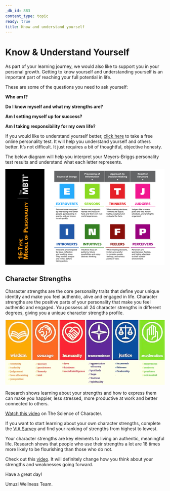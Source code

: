 ```yaml
---
_db_id: 883
content_type: topic
ready: true
title: Know and understand yourself
---
```



# **Know & Understand Yourself**


As part of your learning journey, we would also like to support you in your personal growth. Getting to know yourself and understanding yourself is an important part of reaching your full potential in life. 


These are some of the questions you need to ask yourself:


**Who am I?** 

**Do I know myself and what my strengths are?** 

**Am I setting myself up for success?** 

**Am I taking responsibility for my own life?**

If you would like to understand yourself better, [click here](https://www.16personalities.com/free-personality-test) to take a free online personality test. It will help you understand yourself and others better. It’s not difficult. It just requires a bit of thoughtful, objective honesty.

The below diagram will help you interpret your Meyers-Briggs personality test results and understand what each letter represents. 

![estjexplained](ESTJ_explained.png)

## **Character Strengths**


Character strengths are the core personality traits that define your unique identity and make you feel authentic, alive and engaged in life. Character strengths are the positive parts of your personality that make you feel authentic and engaged. You possess all 24 character strengths in different degrees, giving you a unique character strengths profile.

![characterstrengths](character_strengths.png)


Research shows learning about your strengths and how to express them can make you happier, less stressed, more productive at work and better connected to others.

[Watch this video](https://www.youtube.com/watch?v=U3nT2KDAGOc) on The Science of Character.

If you want to start learning about your own character strengths, complete the [VIA Survey](https://www.viacharacter.org/character-strengths-via) and find your ranking of strengths from highest to lowest. 

Your character strengths are key elements to living an authentic, meaningful life. Research shows that people who use their strengths a lot are 18 times more likely to be flourishing than those who do not. 


Check out this [video](https://www.facebook.com/watch/?ref=saved&v=5277183705658753). It will definitely change how you think about your strengths and weaknesses going forward.

Have a great day!

Umuzi Wellness Team.
